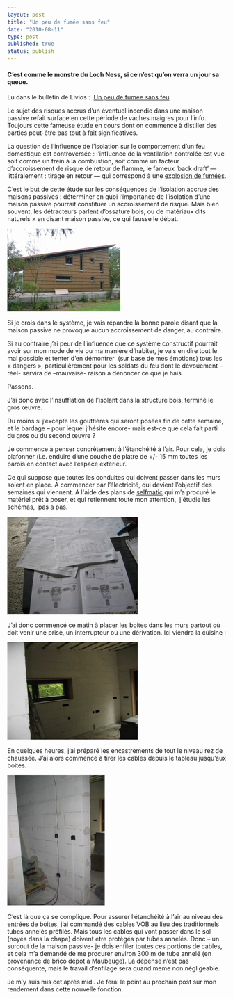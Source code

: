 ```yaml
---
layout: post
title: "Un peu de fumée sans feu"
date: "2010-08-11"
type: post
published: true
status: publish
---
```


#### C’est comme le monstre du Loch Ness, si ce n’est qu’on verra un jour sa queue.

Lu dans le bulletin de Livios :  [Un peu de fumée sans feu](http://www.livios.be/fr/_build/_newz/_hot/10239.asp?utm_source=newsletter&utm_medium=email&utm_campaign=newsletter-2010-week32-fr)

Le sujet des risques accrus d’un éventuel incendie dans une maison passive refait surface en cette période de vaches maigres pour l’info. Toujours cette fameuse étude en cours dont on commence à distiller des parties peut-être pas tout à fait significatives.

La question de l’influence de l’isolation sur le comportement d’un feu domestique est controversée : l’influence de la ventilation controlée est vue soit comme un frein à la combustion, soit comme un facteur d’accroissement de risque de retour de flamme, le fameux ‘back draft’ — littéralement : tirage en retour — qui correspond à une [explosion de fumées](http://fr.wikipedia.org/wiki/Explosion_de_fum%C3%A9es "Explosion de fumées").

C’est le but de cette étude sur les conséquences de l’isolation accrue des maisons passives : déterminer en quoi l’importance de l’isolation d’une maison passive pourrait constituer un accroissement de risque. Mais bien souvent, les détracteurs parlent d’ossature bois, ou de matériaux dits naturels » en disant maison passive, ce qui fausse le débat.

[![](/images/2010/08/6110.jpg "6110")](/images/2010/08/6110.jpg)

Si je crois dans le système, je vais répandre la bonne parole disant que la maison passive ne provoque aucun accroissement de danger, au contraire.

Si au contraire j’ai peur de l’influence que ce système constructif pourrait avoir sur mon mode de vie ou ma manière d’habiter, je vais en dire tout le mal possible et tenter d’en démontrer  (sur base de mes émotions) tous les « dangers », particulièrement pour les soldats du feu dont le dévouement –réel- servira de –mauvaise- raison à dénoncer ce que je hais.

Passons.

J’ai donc avec l’insufflation de l’isolant dans la structure bois, terminé le gros œuvre.

Du moins si j’excepte les gouttières qui seront posées fin de cette semaine, et le bardage – pour lequel j’hésite encore- mais est-ce que cela fait parti du gros ou du second œuvre ?

Je commence à penser concrètement à l’étanchéité à l’air. Pour cela, je dois plafonner (i.e. enduire d’une couche de platre de +/- 15 mm toutes les parois en contact avec l’espace extérieur.

Ce qui suppose que toutes les conduites qui doivent passer dans les murs soient en place. A commencer par l’électricité, qui devient l’objectif des semaines qui viennent. A l'aide des plans de [selfmatic](http://www.houseonline.be/Installer_soi-meme_l_electricite_et_la_domotique_Selfmatic.aspx) qui m’a procuré le matériel prêt à poser, et qui retiennent toute mon attention,  j'étudie les schémas,  pas a pas.

[![](/images/2010/08/IMG_0025-300x224.jpg "IMG_0025")](/images/2010/08/IMG_0025.jpg)

J’ai donc commencé ce matin à placer les boites dans les murs partout où doit venir une prise, un interrupteur ou une dérivation. Ici viendra la cuisine :

[![](/images/2010/08/IMG_0028-300x224.jpg "IMG_0028")](/images/2010/08/IMG_0028.jpg)

En quelques heures, j’ai préparé les encastrements de tout le niveau rez de chaussée. J’ai alors commencé à tirer les cables depuis le tableau jusqu’aux boites.

[![](/images/2010/08/IMG_00291-224x300.jpg "IMG_0029")](/images/2010/08/IMG_00291.jpg)

C’est là que ça se complique. Pour assurer l’étanchéité à l’air au niveau des entrées de boites, j’ai commandé des cables VOB au lieu des traditionnels tubes annelés préfilés. Mais tous les cables qui vont passer dans le sol (noyés dans la chape) doivent etre protégés par tubes annelés. Donc – un surcout de la maison passive- je dois enfiler toutes ces portions de cables, et cela m’a demandé de me procurer environ 300 m de tube annelé (en provenance de brico dépôt à Maubeuge). La dépense n’est pas conséquente, mais le travail d’enfilage sera quand meme non négligeable.

Je m’y suis mis cet après midi. Je ferai le point au prochain post sur mon rendement dans cette nouvelle fonction.
